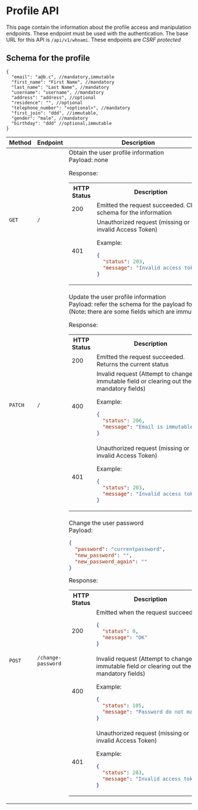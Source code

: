 # Profile API

This page contain the information about the profile access and manipulation endpoints. These endpoint must be used with the authentication. The base URL for this API is `/api/v1/whoami`. These endpoints are _CSRF protected_

## Schema for the profile

```jsonc
{
  "email": "a@b.c", //mandatory,immutable
  "first_name": "First Name", //mandatory
  "last_name": "Last Name", //mandatory
  "username": "username", //mandatory
  "address": "address", //optional
  "residence": "", //optional
  "telephone_number": "<optional>", //mandatory
  "first_join": "ddd", //immutable,
  "gender": "male", //mandatory
  "birthday": "ddd" //optional,immutable
}
```

<table>
<tr><th>Method</th><th>Endpoint</th><th>Description</th></tr>
<tbody>
<tr>
<td>

`GET`

</td><td>

`/`</td><td>Obtain the user profile information  
Payload: none

Response:

<table>
<tr><th>HTTP Status</th><th>Description</th></tr>
<tr><td>200</td><td>
Emitted the request succeeded. Check schema for the information
</td>
</tr>
<tr>
<td>401</td>
<td>Unauthorized request (missing or invalid Access Token)

Example:

```json
{
  "status": 203,
  "message": "Invalid access token"
}
```

</td>
</tr>
</table>
</td>
</tr>
<tr>
<td>

`PATCH`

</td><td>

`/`</td><td>Update the user profile information  
Payload: refer the schema for the payload format. (Note: there are some fields which are immutable)

Response:

<table>
<tr><th>HTTP Status</th><th>Description</th></tr>
<tr><td>200</td><td>
Emitted the request succeeded. Returns the current status
</td>
</tr>
<tr>
<td>400</td>
<td>Invalid request (Attempt to change immutable field or clearing out the mandatory fields)

Example:

```json
{
  "status": 206,
  "message": "Email is immutable"
}
```

</td>
</tr>
<tr>
<td>401</td>
<td>Unauthorized request (missing or invalid Access Token)

Example:

```json
{
  "status": 203,
  "message": "Invalid access token"
}
```

</td>
</tr>
</table>
</td>
</tr>
<tr>
<td>

`POST`

</td><td>

`/change-password`</td><td>Change the user password  
Payload:

```json
{
  "password": "currentpassword",
  "new_password": "",
  "new_password_again": ""
}
```

Response:

<table>
<tr><th>HTTP Status</th><th>Description</th></tr>
<tr><td>200</td><td>
Emitted when the request succeeded.

```json
{
  "status": 0,
  "message": "OK"
}
```

</td>
</tr>
<tr>
<td>400</td>
<td>Invalid request (Attempt to change immutable field or clearing out the mandatory fields)

Example:

```json
{
  "status": 105,
  "message": "Password do not match"
}
```

</td>
</tr>
<tr>
<td>401</td>
<td>Unauthorized request (missing or invalid Access Token)

Example:

```json
{
  "status": 203,
  "message": "Invalid access token"
}
```

</td>
</tr>
</table>
</td>
</tr>
</tbody>
</table>
